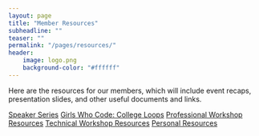 ```yaml
---
layout: page
title: "Member Resources"
subheadline: ""
teaser: ""
permalink: "/pages/resources/"
header:
	image: logo.png
    background-color: "#ffffff"
---
```


Here are the resources for our members, which will include event recaps, presentation slides, and other useful documents and links.

<a href="/resources/speakers/" class="primary button">Speaker Series</a>
<a href="/resources/girlswhocode/" class="primary button">Girls Who Code: College Loops</a>
<a href="/resources/professional/" class="primary button">Professional Workshop Resources</a>
<a href="/resources/technical/" class="primary button">Technical Workshop Resources</a>
<a href="/resources/personal/" class="primary button">Personal Resources</a>